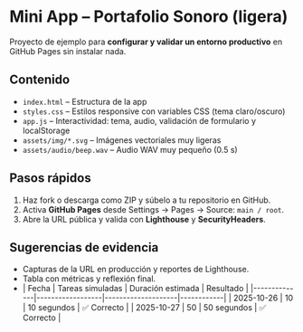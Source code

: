# Mini App – Portafolio Sonoro (ligera)
Proyecto de ejemplo para **configurar y validar un entorno productivo** en GitHub Pages sin instalar nada.

## Contenido
- `index.html` – Estructura de la app
- `styles.css` – Estilos responsive con variables CSS (tema claro/oscuro)
- `app.js` – Interactividad: tema, audio, validación de formulario y localStorage
- `assets/img/*.svg` – Imágenes vectoriales muy ligeras
- `assets/audio/beep.wav` – Audio WAV muy pequeño (0.5 s)

## Pasos rápidos
1. Haz fork o descarga como ZIP y súbelo a tu repositorio en GitHub.
2. Activa **GitHub Pages** desde Settings → Pages → Source: `main / root`.
3. Abre la URL pública y valida con **Lighthouse** y **SecurityHeaders**.

## Sugerencias de evidencia
- Capturas de la URL en producción y reportes de Lighthouse.
- Tabla con métricas y reflexión final.
- | Fecha       | Tareas simuladas | Duración estimada | Resultado |
|--------------|------------------|--------------------|------------|
| 2025-10-26   | 10               | 10 segundos        | ✅ Correcto |
| 2025-10-27   | 50               | 50 segundos        | ✅ Correcto |

